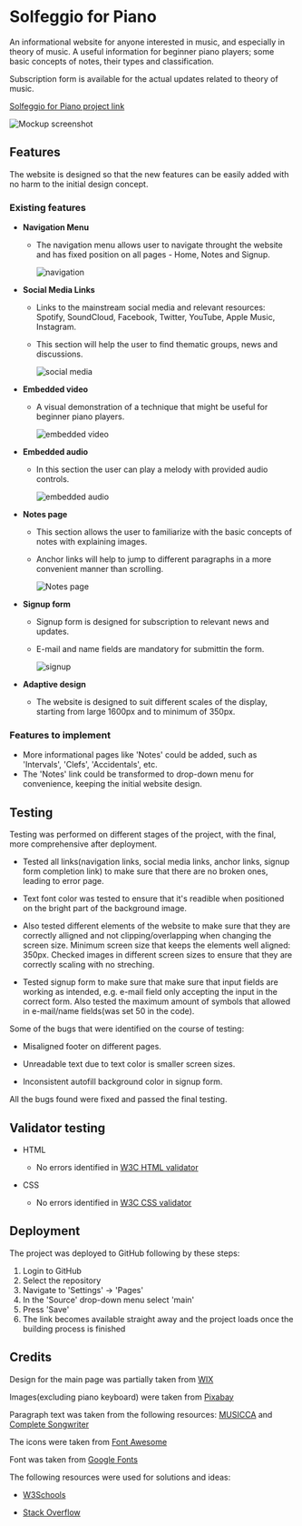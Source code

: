 # Solfeggio for Piano

An informational website for anyone interested in music, and especially in theory of music. A useful information for beginner piano players; some basic concepts of notes, their types and classification.

Subscription form is available for the actual updates related to theory of music.

<a href="https://folkor1.github.io/Work-repo/index.html" target="_blank">Solfeggio for Piano project link</a>

![Mockup screenshot](assets/docs/Capture.PNG)

## Features

The website is designed so that the new features can be easily added with no harm to the initial design concept.

### Existing features

- __Navigation Menu__

  - The navigation menu allows user to navigate throught the website and has fixed position on all pages - Home, Notes and Signup.

    ![navigation](assets/docs/navigation.PNG)
  
- __Social Media Links__

  - Links to the mainstream social media and relevant resources: Spotify, SoundCloud, Facebook, Twitter, YouTube, Apple Music, Instagram.
  - This section will help the user to find thematic groups, news and discussions.

    ![social media](assets/docs/socialmedia.PNG)

- __Embedded video__

  - A visual demonstration of a technique that might be useful for beginner piano players.
    
    ![embedded video](assets/docs/video.PNG)

- __Embedded audio__

  - In this section the user can play a melody with provided audio controls.

    ![embedded audio](assets/docs/audio.PNG)

- __Notes page__

  - This section allows the user to familiarize with the basic concepts of notes with explaining images.
  - Anchor links will help to jump to different paragraphs in a more convenient manner than scrolling.

    ![Notes page](assets/docs/Notes.PNG)

- __Signup form__

  - Signup form is designed for subscription to relevant news and updates.
  - E-mail and name fields are mandatory for submittin the form.

    ![signup](assets/docs/signup.PNG)
    
- __Adaptive design__

   - The website is designed to suit different scales of the display, starting from large 1600px and to minimum of 350px.

### Features to implement

- More informational pages like 'Notes' could be added, such as 'Intervals', 'Clefs', 'Accidentals', etc.
- The 'Notes' link could be transformed to drop-down menu for convenience, keeping the initial website design.

## Testing

Testing was performed on different stages of the project, with the final, more comprehensive after deployment.

- Tested all links(navigation links, social media links, anchor links, signup form completion link) to make sure that there are no broken ones, leading to error page.

- Text font color was tested to ensure that it's readible when positioned on the bright part of the background image.

- Also tested different elements of the website to make sure that they are correctly alligned and not clipping/overlapping when changing the screen size. Minimum screen size that keeps the elements well aligned: 350px. Checked images in different screen sizes to ensure that they are correctly scaling with no streching.

- Tested signup form to make sure that make sure that input fields are working as intended, e.g. e-mail field only accepting the input in the correct form. Also tested the maximum amount of symbols that allowed in e-mail/name fields(was set 50 in the code).

Some of the bugs that were identified on the course of testing:

 - Misaligned footer on different pages.

 - Unreadable text due to text color is smaller screen sizes.

 - Inconsistent autofill background color in signup form.

All the bugs found were fixed and passed the final testing. 

## Validator testing

 - HTML
   - No errors identified in <a href="https://validator.w3.org/" target="_blank">W3C HTML validator</a>

 - CSS
   - No errors identified in <a href="https://jigsaw.w3.org/css-validator/#validate_by_uri" target="_blank">W3C CSS validator</a>

## Deployment

The project was deployed to GitHub following by these steps:

 1. Login to GitHub
 2. Select the repository
 3. Navigate to 'Settings' -> 'Pages'
 4. In the 'Source' drop-down menu select 'main'
 5. Press 'Save'
 6. The link becomes available straight away and the project loads once the building process is finished

## Credits

Design for the main page was partially taken from <a href="https://www.wix.com/" target="_blank">WIX</a>

Images(excluding piano keyboard) were taken from <a href="https://pixabay.com/" target="_blank">Pixabay</a>

Paragraph text was taken from the following resources: <a href="https://www.musicca.com/" target="_blank">MUSICCA</a> and <a href="https://www.completesongwriter.com/" target="_blank">Complete Songwriter</a>

The icons were taken from <a href="https://fontawesome.com/" target="_blank">Font Awesome</a>

Font was taken from <a href="https://fonts.google.com/" target="_blank">Google Fonts</a>

The following resources were used for solutions and ideas:

 - <a href="https://www.w3schools.com/" target="_blank">W3Schools</a>

 - <a href="https://stackoverflow.com/" target="_blank">Stack Overflow</a>
